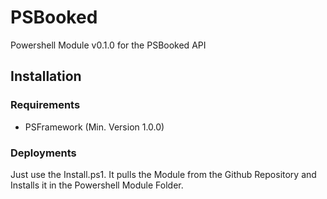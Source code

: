 ﻿# PSBooked

Powershell Module v0.1.0 for the PSBooked API

## Installation

### Requirements

- PSFramework (Min. Version 1.0.0)

### Deployments

Just use the Install.ps1. It pulls the Module from the Github Repository and Installs it in the Powershell Module Folder.